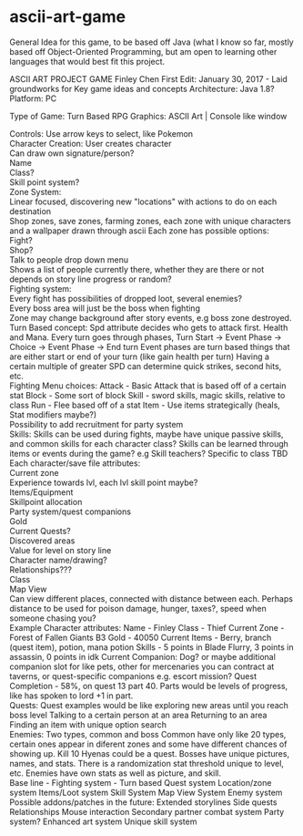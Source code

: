 # ascii-art-game
<p> General Idea for this game, to be based off Java (what I know so far, mostly based off Object-Oriented Programming, but am open to learning other languages that would best fit this project.<br>

   ASCII ART PROJECT GAME Finley Chen First Edit: January 30, 2017 - Laid groundworks for Key game ideas and concepts Architecture: Java 1.8? Platform: PC<br>

Type of Game: Turn Based RPG Graphics: ASCII Art | Console like window<br>

Controls: Use arrow keys to select, like Pokemon<br>
            Character Creation: User creates character<br>
            Can draw own signature/person?<br>
            Name<br>
            Class?<br>
            Skill point system?<br>
            Zone System:<br>
        Linear focused, discovering new "locations" with actions to do on each destination<br>
        Shop zones, save zones, farming zones, each zone with unique characters and a wallpaper drawn through ascii Each zone has possible options:<br>
        Fight?<br>
        Shop?<br>
        Talk to people drop down menu<br>
        Shows a list of people currently there, whether they are there or not depends on story line progress or random?<br>
        Fighting system:<br>
      Every fight has possibilities of dropped loot, several enemies?<br>
        Every boss area will just be the boss when fighting<br>
        Zone may change background after story events, e.g boss zone destroyed. Turn Based concept: Spd attribute decides who gets to attack first. Health and Mana. Every turn goes through phases, Turn Start -> Event Phase -> Choice -> Event Phase -> End turn Event phases are turn based things that are either start or end of your turn (like gain health per turn) Having a certain multiple of greater SPD can determine quick strikes, second hits, etc. <br>Fighting Menu choices: Attack - Basic Attack that is based off of a certain stat Block - Some sort of block Skill - sword skills, magic skills, relative to class Run - Flee based off of a stat Item - Use items strategically (heals, Stat modifiers maybe?)<br> Possibility to add recruitment for party system<br>
        Skills: Skills can be used during fights, maybe have unique passive skills, and common skills for each character class? Skills can be learned through items or events during the game? e.g Skill teachers? Specific to class TBD<br>
        Each character/save file attributes:<br>
        Current zone<br>
        Experience towards lvl, each lvl skill point maybe?<br>
        Items/Equipment<br>
        Skillpoint allocation<br>
        Party system/quest companions<br>
        Gold<br>
        Current Quests?<br>
        Discovered areas<br>
        Value for level on story line<br>
        Character name/drawing?<br>
        Relationships???<br>
        Class<br>
        Map View<br>
        Can view different places, connected with distance between each. Perhaps distance to be used for poison damage, hunger, taxes?, speed when someone chasing you?<br>
        Example Character attributes: Name - Finley Class - Thief Current Zone - Forest of Fallen Giants B3 Gold - 40050 Current Items - Berry, branch (quest item), potion, mana potion Skills - 5 points in Blade Flurry, 3 points in assassin, 0 points in idk Current Companion: Dog? or maybe additional companion slot for like pets, other for mercenaries you can contract at taverns, or quest-specific companions e.g. escort mission? Quest Completion - 58%, on quest 13 part 40. Parts would be levels of progress, like has spoken to lord +1 in part.<br>
        Quests: Quest examples would be like exploring new areas until you reach boss level Talking to a certain person at an area Returning to an area Finding an item with unique option search<br>
        Enemies: Two types, common and boss Common have only like 20 types, certain ones appear in diferent zones and some have different chances of showing up. Kill 10 Hyenas could be a quest. Bosses have unique pictures, names, and stats. There is a randomization stat threshold unique to level, etc. Enemies have own stats as well as picture, and skill.<br>
        Base line - Fighting system - Turn based Quest system Location/zone system Items/Loot system Skill System Map View System Enemy system<br>
        Possible addons/patches in the future: Extended storylines Side quests Relationships Mouse interaction Secondary partner combat system Party system? Enhanced art system Unique skill system<br>
        </p>
